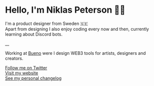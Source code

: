 # Hello, I'm Niklas Peterson 👋🏽
I'm a product designer from Sweden 🇸🇪<br/>
Apart from designing I also enjoy coding every now and then, currently learning about Discord bots.

__

Working at [Bueno](https://bueno.art/) were I design WEB3 tools for artists, designers and creators.<br />

[Follow me on Twitter](https://twitter.com/niklas_peterson) <br />
[Visit my website](https://niklaspeterson.com/) <br />
[See my personal changelog](https://changelog.niklaspeterson.com) <br />